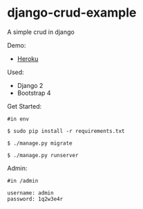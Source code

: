 # django-crud-example
A simple crud in django

Demo:

- [Heroku](https://polar-waters-34271.herokuapp.com/)

Used:

- Django 2
- Bootstrap 4

Get Started:

```
#in env

$ sudo pip install -r requirements.txt

$ ./manage.py migrate

$ ./manage.py runserver

```

Admin:

```
#in /admin

username: admin
password: 1q2w3e4r